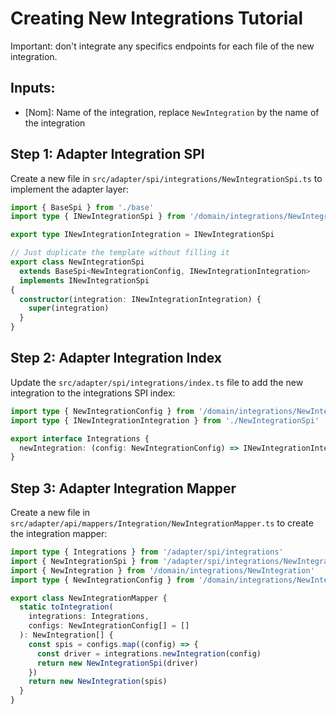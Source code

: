 # Creating New Integrations Tutorial

Important: don't integrate any specifics endpoints for each file of the new integration.

## Inputs:

- [Nom]: Name of the integration, replace `NewIntegration` by the name of the integration

## Step 1: Adapter Integration SPI

Create a new file in `src/adapter/spi/integrations/NewIntegrationSpi.ts` to implement the adapter layer:

```typescript
import { BaseSpi } from './base'
import type { INewIntegrationSpi } from '/domain/integrations/NewIntegration/INewIntegrationSpi'

export type INewIntegrationIntegration = INewIntegrationSpi

// Just duplicate the template without filling it
export class NewIntegrationSpi
  extends BaseSpi<NewIntegrationConfig, INewIntegrationIntegration>
  implements INewIntegrationSpi
{
  constructor(integration: INewIntegrationIntegration) {
    super(integration)
  }
}
```

## Step 2: Adapter Integration Index

Update the `src/adapter/spi/integrations/index.ts` file to add the new integration to the integrations SPI index:

```typescript
import type { NewIntegrationConfig } from '/domain/integrations/NewIntegration/NewIntegrationConfig'
import type { INewIntegrationIntegration } from './NewIntegrationSpi'

export interface Integrations {
  newIntegration: (config: NewIntegrationConfig) => INewIntegrationIntegration
}
```

## Step 3: Adapter Integration Mapper

Create a new file in `src/adapter/api/mappers/Integration/NewIntegrationMapper.ts` to create the integration mapper:

```typescript
import type { Integrations } from '/adapter/spi/integrations'
import { NewIntegrationSpi } from '/adapter/spi/integrations/NewIntegrationSpi'
import { NewIntegration } from '/domain/integrations/NewIntegration'
import type { NewIntegrationConfig } from '/domain/integrations/NewIntegration/NewIntegrationConfig'

export class NewIntegrationMapper {
  static toIntegration(
    integrations: Integrations,
    configs: NewIntegrationConfig[] = []
  ): NewIntegration[] {
    const spis = configs.map((config) => {
      const driver = integrations.newIntegration(config)
      return new NewIntegrationSpi(driver)
    })
    return new NewIntegration(spis)
  }
}
```

